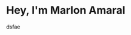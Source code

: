 <!DOCTYPE html>
<html lang="pt-br">
<head>
    <meta charset="UTF-8">
    <meta http-equiv="X-UA-Compatible" content="IE=edge">
    <meta name="viewport" content="width=device-width, initial-scale=1.0">
    <h1> Hey, I'm Marlon Amaral</h1>
</head>
<body>
    dsfae
</body>
</html>
